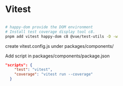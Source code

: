 # Vitest

```sh

# happy-dom provide the DOM environment
# Install test coverage display tool c8.
pnpm add vitest happy-dom c8 @vue/test-utils -D -w
```

create vitest.config.js under packages/components/

Add script in packages/components/package.json

```json
"scripts": {
    "test": "vitest",
    "coverage": "vitest run --coverage"
  }
```
